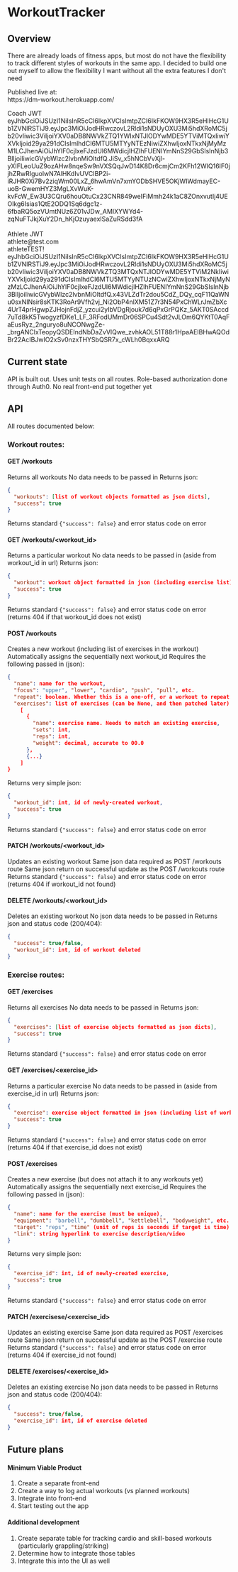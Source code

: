 # WorkoutTracker


## Overview
<p>There are already loads of fitness apps, but most do not have the flexibility to track different styles of workouts in the same app.
I decided to build one out myself to allow the flexibility I want without all the extra features I don't need</p>

<p>
Published live at:<br>
https://dm-workout.herokuapp.com/
</p>

<p>
Coach JWT
eyJhbGciOiJSUzI1NiIsInR5cCI6IkpXVCIsImtpZCI6IkFKOW9HX3R5eHlHcG1Ub1ZVNlRSTiJ9.eyJpc3MiOiJodHRwczovL2Rldi1sNDUyOXU3Mi5hdXRoMC5jb20vIiwic3ViIjoiYXV0aDB8NWVkZTQ1YWIxNTJlODYwMDE5YTViMTQxIiwiYXVkIjoid29ya291dCIsImlhdCI6MTU5MTYyNTEzNiwiZXhwIjoxNTkxNjMyMzM1LCJhenAiOiJhYlF0cjlxeFJzdUl6MWdicjlHZlhFUENIYmNnS29GbSIsInNjb3BlIjoiIiwicGVybWlzc2lvbnMiOltdfQ.JiSv_x5hNCbVvXjl-yXIFLeoUuZ9ozAHw8nqeSw9nVXSQqJwD14K8Dr6cmjCm2KFh12WIQ16IF0jjhZRwRIguolwN7AlHKdIvUVCIBP2i-iRJHR0Xi7Bv2ziqWm00LxZ_6hwAmVn7xmYODbSHVE5OKjWIWdmayEC-uoB-GwemHYZ3MgLXvWuK-kvFcW_Ew3U3CQru6houOtuCx23CNR849weIFiMmh24k1aC8ZOnxvutIj4UEOlkg6Isias1QtE2ODQ1Sq6dgc1z-6fbaRQ5ozVUmtNUz6Z01vJDw_AMIXYWYd4-zqNuFTJkjXuY2Dn_hKjOzuyaexISaZuRSdd3fA
<br><br>
Athlete JWT<br>
athlete@test.com<br>
athleteTEST!<br>
eyJhbGciOiJSUzI1NiIsInR5cCI6IkpXVCIsImtpZCI6IkFKOW9HX3R5eHlHcG1Ub1ZVNlRSTiJ9.eyJpc3MiOiJodHRwczovL2Rldi1sNDUyOXU3Mi5hdXRoMC5jb20vIiwic3ViIjoiYXV0aDB8NWVkZTQ3MTQxNTJlODYwMDE5YTViM2NkIiwiYXVkIjoid29ya291dCIsImlhdCI6MTU5MTYyNTUzNCwiZXhwIjoxNTkxNjMyNzMzLCJhenAiOiJhYlF0cjlxeFJzdUl6MWdicjlHZlhFUENIYmNnS29GbSIsInNjb3BlIjoiIiwicGVybWlzc2lvbnMiOltdfQ.x43VLZdTr2dou5CdZ_DQy_cqF11QaWNu0sxNINsir8sKTK3RoAr9Vfh2vj_Ni2ObP4nlXM51Z7r3N54PxChWLrJmZbXc4UrT4prHgwpZJHojnFdjZ_yzcui2yIbVDgRjouk7d6qPxGrPQKz_5AKT0SAccd7uTd8kK5TwogyzfDKe1_LF_3RFodUMmDr06SPCu4Sdt2vJLOm6QYKtT0AqFaEusRyz_2nguryo8uNCONwgZe-_brgANClxTeopyQSDEIndNbDaZvVIQwe_zvhkAOL51T88r1HpaAEIBHwAQOdBr22AcIBJwIO2xSv0nzxTHYSbQSR7x_cWLh0BqxxARQ
</p>


## Current state
API is built out.
Uses unit tests on all routes.
Role-based authorization done through Auth0.
No real front-end put together yet


## API
All routes documented below:

### Workout routes:
#### GET /workouts
Returns all workouts
No data needs to be passed in
Returns json:
```json
{
  "workouts": [list of workout objects formatted as json dicts],
  "success": true
}
```
Returns standard `{"success": false}` and error status code on error

#### GET /workouts/<workout_id>
Returns a particular workout
No data needs to be passed in (aside from workout_id in url)
Returns json:
```json
{
  "workout": workout object formatted in json (including exercise list),
  "success": true
}
```
Returns standard `{"success": false}` and error status code on error
(returns 404 if that workout_id does not exist)

#### POST /workouts
Creates a new workout (including list of exercises in the workout)
Automatically assigns the sequentially next workout_id
Requires the following passed in (json):
```json
{
  "name": name for the workout,
  "focus": "upper", "lower", "cardio", "push", "pull", etc.
  "repeat": boolean. Whether this is a one-off, or a workout to repeat later (not currently utilized)
  "exercises": list of exercises (can be None, and then patched later)
    [
      {
        "name": exercise name. Needs to match an existing exercise,
        "sets": int,
        "reps": int,
        "weight": decimal, accurate to 00.0
      },
      {...}
    ]
}
```
Returns very simple json:
```json
{
  "workout_id": int, id of newly-created workout,
  "success": true
}
```
Returns standard `{"success": false}` and error status code on error

#### PATCH /workouts/<workout_id>
Updates an existing workout
Same json data required as POST /workouts route
Same json return on successful update as the POST /workouts route
Returns standard `{"success": false}` and error status code on error
(returns 404 if workout_id not found)

#### DELETE /workouts/<workout_id>
Deletes an existing workout
No json data needs to be passed in
Returns json and status code (200/404):
```json
{
  "success": true/false,
  "workout_id": int, id of workout deleted
}
```

### Exercise routes:
#### GET /exercises
Returns all exercises
No data needs to be passed in
Returns json:
```json
{
  "exercises": [list of exercise objects formatted as json dicts],
  "success": true
}
```
Returns standard `{"success": false}` and error status code on error

#### GET /exercises/<exercise_id>
Returns a particular exercise
No data needs to be passed in (aside from exercise_id in url)
Returns json:
```json
{
  "exercise": exercise object formatted in json (including list of workouts using this exercise),
  "success": true
}
```
Returns standard `{"success": false}` and error status code on error
(returns 404 if that exercise_id does not exist)

#### POST /exercises
Creates a new exercise (but does not attach it to any workouts yet)
Automatically assigns the sequentially next exercise_id
Requires the following passed in (json):
```json
{
  "name": name for the exercise (must be unique),
  "equipment": "barbell", "dumbbell", "kettlebell", "bodyweight", etc.
  "target": "reps", "time" (unit of reps is seconds if target is time)
  "link": string hyperlink to exercise description/video
}
```
Returns very simple json:
```json
{
  "exercise_id": int, id of newly-created exercise,
  "success": true
}
```
Returns standard `{"success": false}` and error status code on error

#### PATCH /exercisese/<exercise_id>
Updates an existing exercise
Same json data required as POST /exercises route
Same json return on successful update as the POST /exercise route
Returns standard `{"success": false}` and error status code on error
(returns 404 if exercise_id not found)

#### DELETE /exercises/<exercise_id>
Deletes an existing exercise
No json data needs to be passed in
Returns json and status code (200/404):
```json
{
  "success": true/false,
  "exercise_id": int, id of exercise deleted
}
```

## Future plans
#### Minimum Viable Product
1. Create a separate front-end
2. Create a way to log actual workouts (vs planned workouts)
3. Integrate into front-end
4. Start testing out the app
#### Additional development
1. Create separate table for tracking cardio and skill-based workouts (particularly grappling/striking)
2. Determine how to integrate those tables
3. Integrate this into the UI as well
